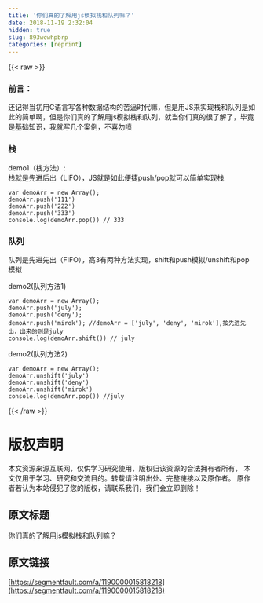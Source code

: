 ```yaml
---
title: '你们真的了解用js模拟栈和队列嘛？' 
date: 2018-11-19 2:32:04
hidden: true
slug: 893wcwhpbrp
categories: [reprint]
---
```


{{< raw >}}
<h3 id="articleHeader0">&#x524D;&#x8A00;&#xFF1A;</h3><p>&#x8FD8;&#x8BB0;&#x5F97;&#x5F53;&#x521D;&#x7528;C&#x8BED;&#x8A00;&#x5199;&#x5404;&#x79CD;&#x6570;&#x636E;&#x7ED3;&#x6784;&#x7684;&#x82E6;&#x903C;&#x65F6;&#x4EE3;&#x561B;&#xFF0C;&#x4F46;&#x662F;&#x7528;JS&#x6765;&#x5B9E;&#x73B0;&#x6808;&#x548C;&#x961F;&#x5217;&#x662F;&#x5982;&#x6B64;&#x7684;&#x7B80;&#x5355;&#x554A;&#xFF0C;&#x4F46;&#x662F;&#x4F60;&#x4EEC;&#x771F;&#x7684;&#x4E86;&#x89E3;&#x7528;js&#x6A21;&#x62DF;&#x6808;&#x548C;&#x961F;&#x5217;&#xFF0C;&#x5C31;&#x5F53;&#x4F60;&#x4EEC;&#x771F;&#x7684;&#x5F88;&#x4E86;&#x89E3;&#x4E86;&#xFF0C;&#x6BD5;&#x7ADF;&#x662F;&#x57FA;&#x7840;&#x77E5;&#x8BC6;&#xFF0C;&#x6211;&#x5C31;&#x5199;&#x51E0;&#x4E2A;&#x6848;&#x4F8B;&#xFF0C;&#x4E0D;&#x559C;&#x52FF;&#x55B7;</p><h3 id="articleHeader1">&#x6808;</h3><p>demo1&#xFF08;&#x6808;&#x65B9;&#x6CD5;&#xFF09;:<br>&#x6808;&#x5C31;&#x662F;&#x5148;&#x8FDB;&#x540E;&#x51FA;&#xFF08;LIFO&#xFF09;&#xFF0C;JS&#x5C31;&#x662F;&#x5982;&#x6B64;&#x4FBF;&#x6377;push/pop&#x5C31;&#x53EF;&#x4EE5;&#x7B80;&#x5355;&#x5B9E;&#x73B0;&#x6808;</p><div class="widget-codetool" style="display:none"><div class="widget-codetool--inner"><span class="selectCode code-tool" data-toggle="tooltip" data-placement="top" title="" data-original-title="&#x5168;&#x9009;"></span> <span type="button" class="copyCode code-tool" data-toggle="tooltip" data-placement="top" data-clipboard-text="var demoArr = new Array();
demoArr.push(&apos;111&apos;)
demoArr.push(&apos;222&apos;)
demoArr.push(&apos;333&apos;)
console.log(demoArr.pop()) // 333
" title="" data-original-title="&#x590D;&#x5236;"></span> <span type="button" class="saveToNote code-tool" data-toggle="tooltip" data-placement="top" title="" data-original-title="&#x653E;&#x8FDB;&#x7B14;&#x8BB0;"></span></div></div><pre class="hljs gradle"><code>var demoArr = <span class="hljs-keyword">new</span> Array();
demoArr.<span class="hljs-keyword">push</span>(<span class="hljs-string">&apos;111&apos;</span>)
demoArr.<span class="hljs-keyword">push</span>(<span class="hljs-string">&apos;222&apos;</span>)
demoArr.<span class="hljs-keyword">push</span>(<span class="hljs-string">&apos;333&apos;</span>)
console.log(demoArr.<span class="hljs-keyword">pop</span>()) <span class="hljs-comment">// 333</span>
</code></pre><h3 id="articleHeader2">&#x961F;&#x5217;</h3><p>&#x961F;&#x5217;&#x662F;&#x5148;&#x8FDB;&#x5148;&#x51FA;&#xFF08;FIFO&#xFF09;&#xFF0C;&#x9AD8;3&#x6709;&#x4E24;&#x79CD;&#x65B9;&#x6CD5;&#x5B9E;&#x73B0;&#xFF0C;shift&#x548C;push&#x6A21;&#x62DF;/unshift&#x548C;pop&#x6A21;&#x62DF;</p><p>demo2(&#x961F;&#x5217;&#x65B9;&#x6CD5;1)</p><div class="widget-codetool" style="display:none"><div class="widget-codetool--inner"><span class="selectCode code-tool" data-toggle="tooltip" data-placement="top" title="" data-original-title="&#x5168;&#x9009;"></span> <span type="button" class="copyCode code-tool" data-toggle="tooltip" data-placement="top" data-clipboard-text="var demoArr = new Array();
demoArr.push(&apos;july&apos;);
demoArr.push(&apos;deny&apos;);
demoArr.push(&apos;mirok&apos;); //demoArr = [&apos;july&apos;, &apos;deny&apos;, &apos;mirok&apos;],&#x6309;&#x5148;&#x8FDB;&#x5148;&#x51FA;&#xFF0C;&#x51FA;&#x6765;&#x7684;&#x5219;&#x662F;july
console.log(demoArr.shift()) // july
" title="" data-original-title="&#x590D;&#x5236;"></span> <span type="button" class="saveToNote code-tool" data-toggle="tooltip" data-placement="top" title="" data-original-title="&#x653E;&#x8FDB;&#x7B14;&#x8BB0;"></span></div></div><pre class="hljs gradle"><code>var demoArr = <span class="hljs-keyword">new</span> Array();
demoArr.<span class="hljs-keyword">push</span>(<span class="hljs-string">&apos;july&apos;</span>);
demoArr.<span class="hljs-keyword">push</span>(<span class="hljs-string">&apos;deny&apos;</span>);
demoArr.<span class="hljs-keyword">push</span>(<span class="hljs-string">&apos;mirok&apos;</span>); <span class="hljs-comment">//demoArr = [&apos;july&apos;, &apos;deny&apos;, &apos;mirok&apos;],&#x6309;&#x5148;&#x8FDB;&#x5148;&#x51FA;&#xFF0C;&#x51FA;&#x6765;&#x7684;&#x5219;&#x662F;july</span>
console.log(demoArr.shift()) <span class="hljs-comment">// july</span>
</code></pre><p>demo2(&#x961F;&#x5217;&#x65B9;&#x6CD5;2)</p><div class="widget-codetool" style="display:none"><div class="widget-codetool--inner"><span class="selectCode code-tool" data-toggle="tooltip" data-placement="top" title="" data-original-title="&#x5168;&#x9009;"></span> <span type="button" class="copyCode code-tool" data-toggle="tooltip" data-placement="top" data-clipboard-text="var demoArr = new Array();
demoArr.unshift(&apos;july&apos;)
demoArr.unshift(&apos;deny&apos;)
demoArr.unshift(&apos;mirok&apos;)
console.log(demoArr.pop()) //july" title="" data-original-title="&#x590D;&#x5236;"></span> <span type="button" class="saveToNote code-tool" data-toggle="tooltip" data-placement="top" title="" data-original-title="&#x653E;&#x8FDB;&#x7B14;&#x8BB0;"></span></div></div><pre class="hljs javascript"><code><span class="hljs-keyword">var</span> demoArr = <span class="hljs-keyword">new</span> <span class="hljs-built_in">Array</span>();
demoArr.unshift(<span class="hljs-string">&apos;july&apos;</span>)
demoArr.unshift(<span class="hljs-string">&apos;deny&apos;</span>)
demoArr.unshift(<span class="hljs-string">&apos;mirok&apos;</span>)
<span class="hljs-built_in">console</span>.log(demoArr.pop()) <span class="hljs-comment">//july</span></code></pre>
{{< /raw >}}

# 版权声明
本文资源来源互联网，仅供学习研究使用，版权归该资源的合法拥有者所有，
本文仅用于学习、研究和交流目的。转载请注明出处、完整链接以及原作者。
原作者若认为本站侵犯了您的版权，请联系我们，我们会立即删除！

## 原文标题
你们真的了解用js模拟栈和队列嘛？

## 原文链接
[https://segmentfault.com/a/1190000015818218](https://segmentfault.com/a/1190000015818218)

